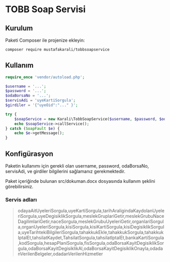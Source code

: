 # TOBB Soap Servisi

## Kurulum

Paketi Composer ile projenize ekleyin:

```bash
composer require mustafakarali/tobbsoapservice
````

## Kullanım
```php
require_once 'vendor/autoload.php';

$username = '...';
$password = '...';
$odaBorsaNo = '...';
$servisAdi = 'uyeKartiSorgula';
$girdiler = '{"uyeOid":"..." }';

try {
    $soapService = new Karali\TobbSoapService($username, $password, $odaBorsaNo, $servisAdi, $girdiler);
    echo $soapService->callService();
} catch (SoapFault $e) {
    echo $e->getMessage();
}
```

## Konfigürasyon

Paketin kullanımı için gerekli olan username, password, odaBorsaNo, servisAdi, ve girdiler bilgilerini sağlamanız gerekmektedir.

Paket içeriğinde bulunan src/dokuman.docx dosyasında kullanım şeklini görebilirsiniz.

### Servis adları
>odayaAitUyeleriSorgula,uyeKartiSorgula,tarihAraligindaKaydolanUyeleriSorgula,uyeDegisiklikSorgula,meslekGruplariGetir,meslekGrubuNaceDagilimlariGetir,naceSorgula,meslekGrubuUyeleriGetir,organlariSorgula,organUyeleriSorgula,kisiSorgula,kisiKartiSorgula,kisiDegisiklikSorgula,uyeTarihtekiBilgileriSorgula,tahakkukEkle,tahakkukSorgula,tahakkukIptalEt,tahsilatKaydet,TahsilatSorgula,tahsilatIptalEt,bankaKartiSorgula,kodSorgula,hesapPlaniSorgula,fisSorgula,odaBorsaKayitDegisiklikSorgula,odaBorsaKayitDegisiklikAl,odaBorsaKayitDegisiklikOnayla,odadanVerilenBelgeler,odadanVerilenHizmetler
